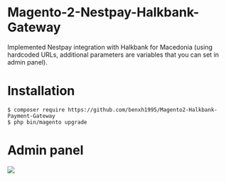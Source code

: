 # Magento-2-Nestpay-Halkbank-Gateway
Implemented Nestpay integration with Halkbank for Macedonia (using hardcoded URLs, additional parameters are variables that you can set in admin panel).

# Installation
```
$ composer require https://github.com/benxh1995/Magento2-Halkbank-Payment-Gateway
$ php bin/magento upgrade
```

# Admin panel
<p>
<img src="https://raw.githubusercontent.com/rudracomputech/Magento-2-Nestpay-Payment-Gateway/master/adminscreen1.png" style="max-width:100%;">
</p>
